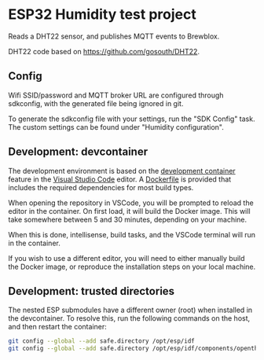 # ESP32 Humidity test project

Reads a DHT22 sensor, and publishes MQTT events to Brewblox.

DHT22 code based on https://github.com/gosouth/DHT22.

## Config

Wifi SSID/password and MQTT broker URL are configured through sdkconfig, with the generated file being ignored in git.

To generate the sdkconfig file with your settings, run the "SDK Config" task.
The custom settings can be found under "Humidity configuration".

## Development: devcontainer

The development environment is based on the [development container](https://code.visualstudio.com/docs/remote/containers) feature in the [Visual Studio Code](https://code.visualstudio.com/) editor.
A [Dockerfile](./.devcontainer/Dockerfile) is provided that includes the required dependencies for most build types.

When opening the repository in VSCode, you will be prompted to reload the editor in the container.
On first load, it will build the Docker image. This will take somewhere between 5 and 30 minutes, depending on your machine.

When this is done, intellisense, build tasks, and the VSCode terminal will run in the container.

If you wish to use a different editor, you will need to either manually build the Docker image, or reproduce the installation steps on your local machine.


## Development: trusted directories

The nested ESP submodules have a different owner (root) when installed in the devcontainer.
To resolve this, run the following commands on the host, and then restart the container:

```sh
git config --global --add safe.directory /opt/esp/idf
git config --global --add safe.directory /opt/esp/idf/components/openthread/openthread
```
